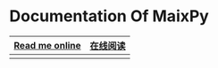 Documentation Of MaixPy
===========


|[Read me online](https://sipeed.github.io/MaixPy_DOC/en/)  | [在线阅读](https://sipeed.github.io/MaixPy_DOC/zh/) |
| ------------------------ | ----------- |
|  |  |


